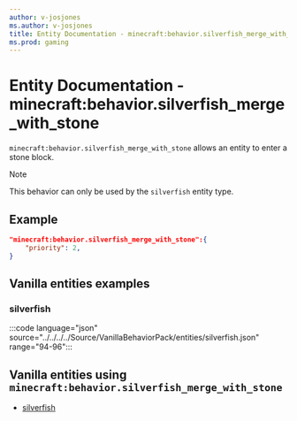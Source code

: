 ```yaml
---
author: v-josjones
ms.author: v-josjones
title: Entity Documentation - minecraft:behavior.silverfish_merge_with_stone
ms.prod: gaming
---
```


# Entity Documentation - minecraft:behavior.silverfish_merge_with_stone

`minecraft:behavior.silverfish_merge_with_stone` allows an entity to enter a stone block.

> [!NOTE]
> This behavior can only be used by the `silverfish` entity type.

## Example

```json
"minecraft:behavior.silverfish_merge_with_stone":{
    "priority": 2,
}
```

## Vanilla entities examples

### silverfish

:::code language="json" source="../../../../Source/VanillaBehaviorPack/entities/silverfish.json" range="94-96":::

## Vanilla entities using `minecraft:behavior.silverfish_merge_with_stone`

- [silverfish](../../../../Source/VanillaBehaviorPack_Snippets/entities/silverfish.md)
